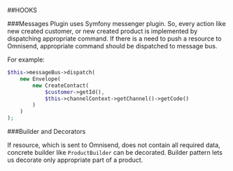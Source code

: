 ##HOOKS

###Messages
Plugin uses Symfony messenger plugin. So, every action like new created customer, or new created product is implemented by dispatching appropriate command.
If there is a need to push a resource to Omnisend, appropriate command should be dispatched to message bus. 

For example:

```php
$this->messageBus->dispatch(
    new Envelope(
        new CreateContact(
            $customer->getId(),
            $this->channelContext->getChannel()->getCode()
        )
    )
);
```

###Builder and Decorators

If resource, which is sent to Omnisend, does not contain all required data, concrete builder like ``ProductBuilder`` can be decorated.
Builder pattern lets us decorate only appropriate part of a product.
